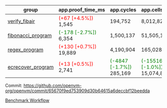 | group | app.proof_time_ms | app.cycles | app.cells_used | leaf.proof_time_ms | leaf.cycles | leaf.cells_used |
| -- | -- | -- | -- | -- | -- | -- |
| [verify_fibair](https://github.com/openvm-org/openvm/blob/benchmark-results/benchmarks-pr/1170/verify_fibair-65670f9ed753909d30b64615a6deccbf12beedda.md) |<span style='color: red'>(+67 [+4.5%])</span> 1,545 |  194,752 |  8,012,822 |- | - | - |
| [fibonacci_program](https://github.com/openvm-org/openvm/blob/benchmark-results/benchmarks-pr/1170/fibonacci-65670f9ed753909d30b64615a6deccbf12beedda.md) |<span style='color: green'>(-178 [-2.7%])</span> 6,354 |  1,500,137 |  51,505,102 |- | - | - |
| [regex_program](https://github.com/openvm-org/openvm/blob/benchmark-results/benchmarks-pr/1170/regex-65670f9ed753909d30b64615a6deccbf12beedda.md) |<span style='color: red'>(+130 [+0.7%])</span> 19,889 |  4,190,904 |  165,028,173 |- | - | - |
| [ecrecover_program](https://github.com/openvm-org/openvm/blob/benchmark-results/benchmarks-pr/1170/ecrecover-65670f9ed753909d30b64615a6deccbf12beedda.md) |<span style='color: red'>(+13 [+0.5%])</span> 2,741 | <span style='color: green'>(-4847 [-1.7%])</span> 285,169 | <span style='color: green'>(-155162 [-1.0%])</span> 15,074,875 |- | - | - |


Commit: https://github.com/openvm-org/openvm/commit/65670f9ed753909d30b64615a6deccbf12beedda

[Benchmark Workflow](https://github.com/openvm-org/openvm/actions/runs/12629201683)
